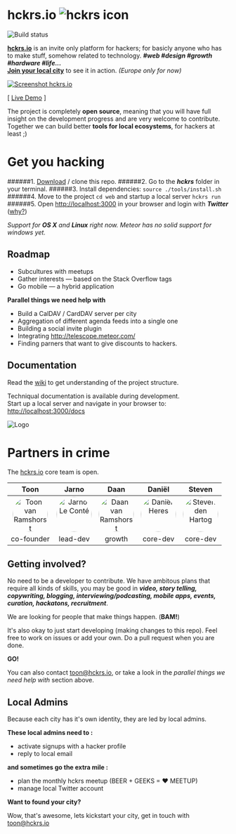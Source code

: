 hckrs.io ![hckrs icon](https://s3.amazonaws.com/hckrs.io/static/logo/logo-icon-vector-mini.png)
=========
![Build status](https://api.travis-ci.org/hckrs/hckrs.io.svg)

[**hckrs.io**](http://hckrs.io) is an invite only platform for hackers; for basicly anyone who has to make stuff, somehow related to technology. ***#web #design #growth #hardware #life...***  
[**Join your local city**](http://hckrs.io) to see it in action. *(Europe only for now)*

<a href="http://hckrs.io"><img src="https://s3.amazonaws.com/hckrs.io/static/preview/preview1.jpg" alt="Screenshot hckrs.io" ></a>

[ [Live Demo](http://hckrs.io) ]

The project is completely **open source**, meaning that you will have full insight on the development progress and are very welcome to contribute. Together we can build better **tools for local ecosystems**, for hackers at least ;)



Get you hacking
================

######1. [Download](https://github.com/Jarnoleconte/hckrs.io/archive/development.zip) / clone this repo.
######2. Go to the ***hckrs*** folder in your terminal.
######3. Install dependencies: `source ./tools/install.sh`
######4. Move to the project `cd web` and startup a local server `hckrs run`
######5. Open [http://localhost:3000](http://localhost:3000) in your browser and login with ***Twitter*** ([why?](https://github.com/Jarnoleconte/hckrs.io/wiki/Run-Project#login-at-the-site))

*Support for* ***OS X*** *and* ***Linux*** *right now.*
*Meteor has no solid support for windows yet.*




Roadmap
--------

* Subcultures with meetups
* Gather interests — based on the Stack Overflow tags
* Go mobile — a hybrid application


**Parallel things we need help with**

* Build a CalDAV / CardDAV server per city
* Aggregation of different agenda feeds into a single one
* Building a social invite plugin
* Integrating http://telescope.meteor.com/
* Finding parners that want to give discounts to hackers.




Documentation
--------------

Read the [wiki](https://github.com/Jarnoleconte/hckrs.io/wiki) to get understanding of the project structure.  

Techniqual documentation is available during development.  
Start up a local server and navigate in your browser to:  
[http://localhost:3000/docs](http://localhost:3000/docs)


![Logo](https://s3.amazonaws.com/hckrs.io/static/logo/logo1.jpg)




Partners in crime
==================

The [hckrs.io](http://hckrs.io) core team is open.

Toon | Jarno | Daan | Daniël | Steven
:---:|:-----:|:----:|:------:|:------:
<a href="https://github.com/ramshorst"><img src="https://avatars0.githubusercontent.com/u/5200239?v=3&s=80" width="80" alt="Toon van Ramshorst" style="width:80px;height:80px;border-radius: 40px;"></a> | <a href="https://github.com/Jarnoleconte"><img src="https://avatars0.githubusercontent.com/u/279767?v=3&s=80" alt="Jarno Le Conté" width="80" style="width:80px;height:80px;border-radius: 40px;"></a> | <a href="https://github.com/daanvr"><img src="https://avatars0.githubusercontent.com/u/4609765?v=3&s=80" alt="Daan van Ramshorst" width="80" style="width:80px;height:80px;border-radius: 40px;"></a> | <a href="https://github.com/Dandandan"><img src="https://avatars0.githubusercontent.com/u/163737?v=3&s=80" alt="Daniël Heres" width="80" style="width:80px;height:80px;border-radius: 40px;"></a> | <a href="https://github.com/Mellowlicious"><img src="https://avatars0.githubusercontent.com/u/8102336?v=3&s=80" alt="Steven den Hartog" width="80" style="width:80px;height:80px;border-radius: 40px;"></a>
co-founder | lead-dev | growth | core-dev | core-dev


Getting involved?
------------------

No need to be a developer to contribute. We have ambitous plans that require all kinds of skills, you may be good in ***video, story telling, copywriting, blogging, interviewing/podcasting, mobile apps, events, curation, hackatons, recruitment***.

We are looking for people that make things happen. (**BAM!**)

It's also okay to just start developing (making changes to this repo). Feel free to work on issues or add your own. Do a pull request when you are done.

**GO!**

You can also contact toon@hckrs.io, or take a look in the *parallel things we need help with* section above.


Local Admins
------------

Because each city has it's own identity, they are led by local admins.

**These local admins need to :**

* activate signups with a hacker profile
* reply to local email

**and sometimes go the extra mile :**

* plan the monthly hckrs meetup (BEER + GEEKS = ♥ MEETUP)
* manage local Twitter account

**Want to found your city?**

Wow, that's awesome, lets kickstart your city, get in touch with toon@hckrs.io
